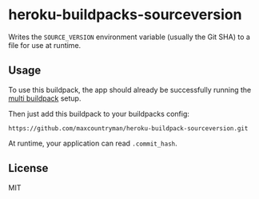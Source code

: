 # heroku-buildpacks-sourceversion
Writes the `SOURCE_VERSION` environment variable (usually the Git SHA) to a file for use at runtime.

## Usage
To use this buildpack, the app should already be successfully running the [multi buildpack](https://github.com/heroku/heroku-buildpack-multi) setup.

Then just add this buildpack to your buildpacks config:

	https://github.com/maxcountryman/heroku-buildpack-sourceversion.git

At runtime, your application can read `.commit_hash`.

## License
MIT
